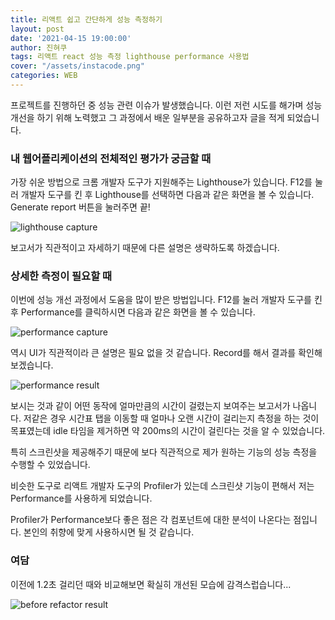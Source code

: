 ```yaml
---
title: 리액트 쉽고 간단하게 성능 측정하기
layout: post
date: '2021-04-15 19:00:00'
author: 진혀쿠
tags: 리액트 react 성능 측정 lighthouse performance 사용법
cover: "/assets/instacode.png"
categories: WEB
---
```


프로젝트를 진행하던 중 성능 관련 이슈가 발생했습니다. 이런 저런 시도를 해가며 성능 개선을 하기 위해 노력했고 그 과정에서 배운 일부분을 공유하고자 글을 적게 되었습니다. 

### 내 웹어플리케이션의 전체적인 평가가 궁금할 때

가장 쉬운 방법으로 크롬 개발자 도구가 지원해주는 Lighthouse가 있습니다. F12를 눌러 개발자 도구를 킨 후 Lighthouse를 선택하면 다음과 같은 화면을 볼 수 있습니다. Generate report 버튼을 눌러주면 끝!

<img src="{{ site.baseurl }}/assets/rendering_refactoring/lighthouse.PNG" alt="lighthouse capture" title="lighthouse capture" class="picture">

보고서가 직관적이고 자세하기 때문에 다른 설명은 생략하도록 하겠습니다.

### 상세한 측정이 필요할 때

이번에 성능 개선 과정에서 도움을 많이 받은 방법입니다. F12를 눌러 개발자 도구를 킨 후 Performance를 클릭하시면 다음과 같은 화면을 볼 수 있습니다.

<img src="{{ site.baseurl }}/assets/rendering_refactoring/performance.PNG" alt="performance capture" title="performance capture" class="picture">

역시 UI가 직관적이라 큰 설명은 필요 없을 것 같습니다. Record를 해서 결과를 확인해보겠습니다.

<img src="{{ site.baseurl }}/assets/rendering_refactoring/performance_result.gif" alt="performance result" title="performance result" class="picture">

보시는 것과 같이 어떤 동작에 얼마만큼의 시간이 걸렸는지 보여주는 보고서가 나옵니다. 저같은 경우 시간표 탭을 이동할 때 얼마나 오랜 시간이 걸리는지 측정을 하는 것이 목표였는데 idle 타임을 제거하면 약 200ms의 시간이 걸린다는 것을 알 수 있었습니다. 

특히 스크린샷을 제공해주기 때문에 보다 직관적으로 제가 원하는 기능의 성능 측정을 수행할 수 있었습니다.

비슷한 도구로 리액트 개발자 도구의 Profiler가 있는데 스크린샷 기능이 편해서 저는 Performance를 사용하게 되었습니다.

Profiler가 Performance보다 좋은 점은 각 컴포넌트에 대한 분석이 나온다는 점입니다. 본인의 취향에 맞게 사용하시면 될 것 같습니다.

### 여담

이전에 1.2초 걸리던 때와 비교해보면 확실히 개선된 모습에 감격스럽습니다...

<img src="{{ site.baseurl }}/assets/rendering_refactoring/before_refactor.png" alt="before refactor result" title="before refactor result" class="picture">